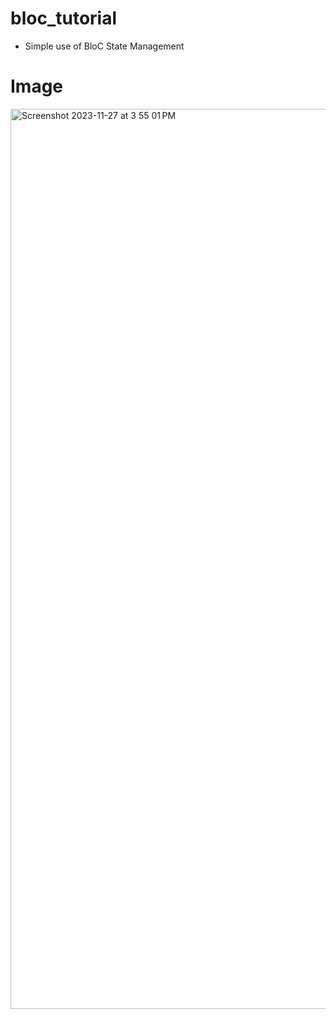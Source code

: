 # bloc_tutorial

- Simple use of BloC State Management

# Image
<img width="1440" alt="Screenshot 2023-11-27 at 3 55 01 PM" src="https://github.com/dev-32/bloc_tutorial/assets/99115141/2ff3d870-4e23-421f-a8d9-f5deef08b471">
